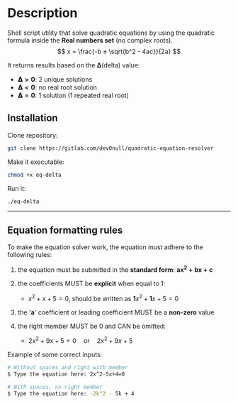 # Description
Shell script utility that solve quadratic equations by using the quadratic formula inside the **Real numbers set** (no complex roots).
$$
x = \frac{-b ± \sqrt{b^2 - 4ac}}{2a}
$$

It returns results based on the 𝚫(delta) value:
- $\boldsymbol{𝚫 > 0}$: 2 unique solutions
- $\boldsymbol{𝚫 < 0}$: no real root solution
- $\boldsymbol{𝚫 = 0}$: 1 solution (1 repeated real root)

## Installation
Clone repository:
```sh
git clone https://gitlab.com/dev0null/quadratic-equation-resolver
```
Make it executable:

```sh
chmod +x eq-delta
```

Run it:

```sh
./eq-delta
```
---
## Equation formatting rules
To make the equation solver work, the equation must adhere to the following rules:

1. the equation must be submitted in the **standard form**: $\mathbf{ax^2 + bx + c}$

2. the coefficients MUST be **explicit** when equal to 1:
    - $x^2 + x + 5 = 0$, should be written as $\mathbf1x^2 + \mathbf1x + 5 = 0$

3. the '$\mathbf a$' coefficient or leading coefficient MUST be a **non-zero** value

4. the right member MUST be 0 and CAN be omitted:
    - $2x^2 + 9x + 5 = 0\quad \text{or} \quad2x^2 + 9x + 5$ 

Example of some correct inputs:
```sh
# Without spaces and right with member
$ Type the equation here: 2x^2-5x+4=0

# With spaces, no right member
$ Type the equation here: -2k^2 - 5k + 4
```